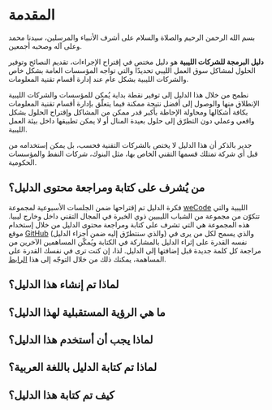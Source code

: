 # المقدمة

بسم الله الرحمن الرحيم والصلاة والسلام على أشرف الأنبياء والمرسلين، سيدنا محمد وعلى آله وصحبه أجمعين.

**دليل البرمجة للشركات الليبية** هو دليل مختص في إقتراح الإجراءات، تقديم النصائح وتوفير الحلول لمشاكل سوق العمل الليبي تحديدًا والتي تواجه المؤسسات العامة بشكل خاص والشركات الليبية بشكل عام عند إدارة أقسام تقنية المعلومات.

نطمح من خلال هذا الدليل إلى توفير نقطة بداية يُمكن للمؤسسات والشركات الليبية الإنطلاق منها والوصول إلى أفضل نتيجة ممكنة فيما يتعلّق بإدارة أقسام تقنية المعلومات بكافة أشكالها ومحاولة الإحاطة بأكبر قدر ممكن من المشاكل وإقتراح الحلول بشكل واقعي وعملي دون التطرّق إلى حلول بعيدة المنال أو لا يمكن تطبيقها داخل بيئة العمل الليبية.

جدير بالذكر أن هذا الدليل لا يختص بالشركات التقنية فحسب، بل يمكن إستخدامه من قبل أي شركة تمتلك قسمها التقني الخاص بها، مثل البنوك، شركات النفط والمؤسسات الحكومية.

## من يُشرف على كتابة ومراجعة محتوى الدليل؟

فكرة الدليل تم إقتراحها ضمن الجلسات الأسبوعية لمجموعة [weCode](https://www.facebook.com/groups/weCodeLibya) الليبية والتي تتكوّن من مجموعة من الشباب الليبيين ذوي الخبرة في المجال التقني داخل وخارج ليبيا. هذه المجموعة هي التي تشرف على كتابة ومراجعة محتوى الدليل من خلال إستخدام موقع [GitHub](https://github.com) (والذي سنتطرّق إليه ضمن أجزاء الدليل) والذي يسمح لكل من يرى في نفسه القدرة على إثراء الدليل بالمشاركة في الكتابة ويُمكّن المساهمين الآخرين من مراجعة كل كلمة جديدة قبل إضافتها إلى الدليل. لذا، إن كنت ترى في نفسك القدرة على المساهمة، يمكنك ذلك من خلال التوجّه إلى هذا [الرابط](https://github.com/AliOsm/ly-enterprises-programming-guide).

## لماذا تم إنشاء هذا الدليل؟

<!-- تحت إنشاء -->

## ما هي الرؤية المستقبلية لهذا الدليل؟

<!-- تحت إنشاء -->

## لماذا يجب أن أستخدم هذا الدليل؟

<!-- تحت إنشاء -->

## لماذا تم كتابة الدليل باللغة العربية؟

<!-- تحت إنشاء -->

## كيف تم كتابة هذا الدليل؟

<!-- تحت إنشاء -->
